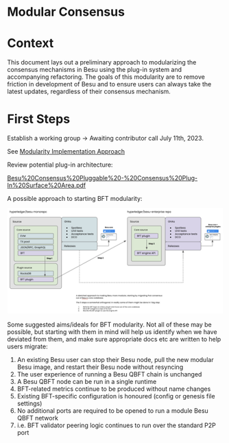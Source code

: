# Modular Consensus

# Context

This document lays out a preliminary approach to modularizing the consensus mechanisms in Besu using the plug-in system and accompanying refactoring. The goals of this modularity are to remove friction in development of Besu and to ensure users can always take the latest updates, regardless of their consensus mechanism. 

# First Steps

Establish a working group → Awaiting contributor call July 11th, 2023. 

See [Modularity Implementation Approach](../modular-besu/modularity-implementation-approach.md)

Review potential plug-in architecture:

[Besu%20Consensus%20Pluggable%20-%20Consensus%20Plug-In%20Surface%20Area.pdf](./attachments/Besu%20Consensus%20Pluggable%20-%20Consensus%20Plug-In%20Surface%20Area.pdf)

A possible approach to starting BFT modularity:

![image-20250312-090231.png](./attachments/image-20250312-090231.png)

Some suggested aims/ideals for BFT modularity. Not all of these may be possible, but starting with them in mind will help us identify when we have deviated from them, and make sure appropriate docs etc are written to help users migrate:

1. An existing Besu user can stop their Besu node, pull the new modular Besu image, and restart their Besu node without resyncing
2. The user experience of running a Besu QBFT chain is unchanged
3. A Besu QBFT node can be run in a single runtime
4. BFT-related metrics continue to be produced without name changes
5. Existing BFT-specific configuration is honoured (config or genesis file settings)
6. No additional ports are required to be opened to run a module Besu QBFT network
  1. i.e. BFT validator peering logic continues to run over the standard P2P port